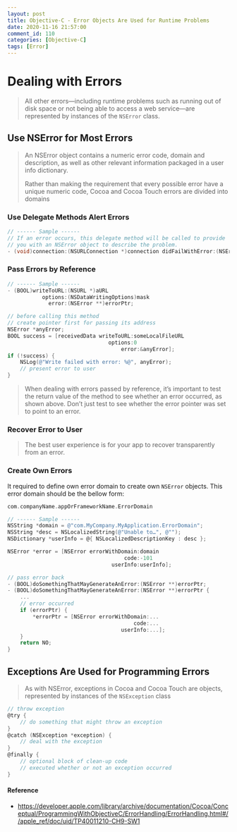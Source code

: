 ```yaml
---
layout: post
title: Objective-C - Error Objects Are Used for Runtime Problems
date: 2020-11-16 21:57:00
comment_id: 110
categories: [Objective-C]
tags: [Error]
---
```


# Dealing with Errors

> All other errors—including runtime problems such as running out of disk space or not being able to access a web service—are represented by instances of the `NSError` class.

## Use NSError for Most Errors

> An NSError object contains a numeric error code, domain and description, as well as other relevant information packaged in a user info dictionary.
>
> Rather than making the requirement that every possible error have a unique numeric code, Cocoa and Cocoa Touch errors are divided into domains

### Use Delegate Methods Alert Errors

```objective-c
// ------ Sample ------
// If an error occurs, this delegate method will be called to provide 
// you with an NSError object to describe the problem.
- (void)connection:(NSURLConnection *)connection didFailWithError:(NSError *)error;
```

### Pass Errors by Reference

```objective-c
// ------ Sample ------
- (BOOL)writeToURL:(NSURL *)aURL
           options:(NSDataWritingOptions)mask
             error:(NSError **)errorPtr;

// before calling this method
// create pointer first for passing its address
NSError *anyError;
BOOL success = [receivedData writeToURL:someLocalFileURL
								options:0
									error:&anyError];
if (!success) {
	NSLog(@"Write failed with error: %@", anyError);
	// present error to user
}
```

> When dealing with errors passed by reference, it’s important to test the return value of the method to see whether an error occurred, as shown above. Don’t just test to see whether the error pointer was set to point to an error.

### Recover Error to User

> The best user experience is for your app to recover transparently from an error.

### Create Own Errors

It required to define own error domain to create own `NSError` objects. This error domain should be the bellow form:

```objective-c
com.companyName.appOrFrameworkName.ErrorDomain

// ------ Sample ------
NSString *domain = @"com.MyCompany.MyApplication.ErrorDomain";
NSString *desc = NSLocalizedString(@"Unable to…", @"");
NSDictionary *userInfo = @{ NSLocalizedDescriptionKey : desc };

NSError *error = [NSError errorWithDomain:domain
									 code:-101
								 userInfo:userInfo];

// pass error back
- (BOOL)doSomethingThatMayGenerateAnError:(NSError **)errorPtr;
- (BOOL)doSomethingThatMayGenerateAnError:(NSError **)errorPtr {
    ...
    // error occurred
    if (errorPtr) {
        *errorPtr = [NSError errorWithDomain:...
                                        code:...
                                    userInfo:...];
    }
    return NO;
}
```

## Exceptions Are Used for Programming Errors

> As with NSError, exceptions in Cocoa and Cocoa Touch are objects, represented by instances of the `NSException` class

```objective-c
// throw exception
@try {
	// do something that might throw an exception
}
@catch (NSException *exception) {
	// deal with the exception
}
@finally {
	// optional block of clean-up code
	// executed whether or not an exception occurred
}
```

#### Reference

- <https://developer.apple.com/library/archive/documentation/Cocoa/Conceptual/ProgrammingWithObjectiveC/ErrorHandling/ErrorHandling.html#//apple_ref/doc/uid/TP40011210-CH9-SW1>
